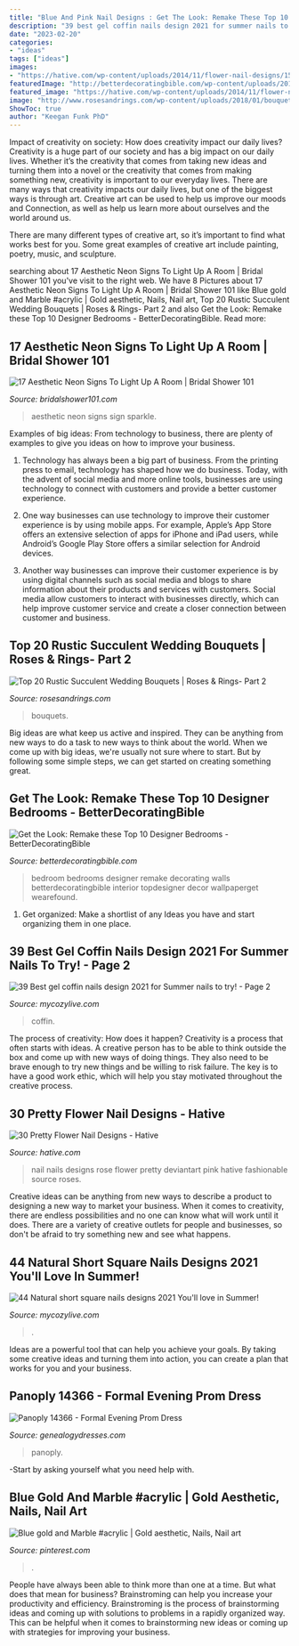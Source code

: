 ```yaml
---
title: "Blue And Pink Nail Designs : Get The Look: Remake These Top 10 Designer Bedrooms"
description: "39 best gel coffin nails design 2021 for summer nails to try!"
date: "2023-02-20"
categories:
- "ideas"
tags: ["ideas"]
images:
- "https://hative.com/wp-content/uploads/2014/11/flower-nail-designs/15-pretty-flower-nail-designs.jpg"
featuredImage: "http://betterdecoratingbible.com/wp-content/uploads/2014/01/blue-wallpaper-bedroom.jpg"
featured_image: "https://hative.com/wp-content/uploads/2014/11/flower-nail-designs/15-pretty-flower-nail-designs.jpg"
image: "http://www.rosesandrings.com/wp-content/uploads/2018/01/bouquet-featuring-succulents-dusty-pink-roses-and-peonies.jpg"
ShowToc: true
author: "Keegan Funk PhD"
---
```



Impact of creativity on society: How does creativity impact our daily lives?
Creativity is a huge part of our society and has a big impact on our daily lives. Whether it’s the creativity that comes from taking new ideas and turning them into a novel or the creativity that comes from making something new, creativity is important to our everyday lives.
There are many ways that creativity impacts our daily lives, but one of the biggest ways is through art. Creative art can be used to help us improve our moods and Connection, as well as help us learn more about ourselves and the world around us.

There are many different types of creative art, so it’s important to find what works best for you. Some great examples of creative art include painting, poetry, music, and sculpture.

	

		
searching about 17 Aesthetic Neon Signs To Light Up A Room | Bridal Shower 101 you've visit to the right web. We have 8 Pictures about 17 Aesthetic Neon Signs To Light Up A Room | Bridal Shower 101 like Blue gold and Marble #acrylic | Gold aesthetic, Nails, Nail art, Top 20 Rustic Succulent Wedding Bouquets | Roses &amp; Rings- Part 2 and also Get the Look: Remake these Top 10 Designer Bedrooms - BetterDecoratingBible. Read more:
		
    
## 17 Aesthetic Neon Signs To Light Up A Room | Bridal Shower 101

<img loading=lazy src="https://bridalshower101.com/wp-content/uploads/2021/03/pink-neon-sign-aesthetic-scaled.jpg" onerror="this.onerror=null;this.src='https://tse4.mm.bing.net/th?id=OIP.ahFHYF74fLQjpdNA8WWEmgHaLH&amp;pid=15.1';" alt="17 Aesthetic Neon Signs To Light Up A Room | Bridal Shower 101">

_Source: bridalshower101.com_

>aesthetic neon signs sign sparkle. 

	

Examples of big ideas: From technology to business, there are plenty of examples to give you ideas on how to improve your business.
1. Technology has always been a big part of business. From the printing press to email, technology has shaped how we do business. Today, with the advent of social media and more online tools, businesses are using technology to connect with customers and provide a better customer experience.
2. One way businesses can use technology to improve their customer experience is by using mobile apps. For example, Apple’s App Store offers an extensive selection of apps for iPhone and iPad users, while Android’s Google Play Store offers a similar selection for Android devices.

3. Another way businesses can improve their customer experience is by using digital channels such as social media and blogs to share information about their products and services with customers. Social media allow customers to interact with businesses directly, which can help improve customer service and create a closer connection between customer and business.


    
## Top 20 Rustic Succulent Wedding Bouquets | Roses &amp; Rings- Part 2

<img loading=lazy src="http://www.rosesandrings.com/wp-content/uploads/2018/01/bouquet-featuring-succulents-dusty-pink-roses-and-peonies.jpg" onerror="this.onerror=null;this.src='https://tse1.mm.bing.net/th?id=OIP.WBLWjjhigx6A-RG0yK-0nQHaLH&amp;pid=15.1';" alt="Top 20 Rustic Succulent Wedding Bouquets | Roses &amp; Rings- Part 2">

_Source: rosesandrings.com_

>bouquets. 

	

Big ideas are what keep us active and inspired. They can be anything from new ways to do a task to new ways to think about the world. When we come up with big ideas, we're usually not sure where to start. But by following some simple steps, we can get started on creating something great.

    
## Get The Look: Remake These Top 10 Designer Bedrooms - BetterDecoratingBible

<img loading=lazy src="http://betterdecoratingbible.com/wp-content/uploads/2014/01/blue-wallpaper-bedroom.jpg" onerror="this.onerror=null;this.src='https://tse3.mm.bing.net/th?id=OIP._PkvaGkckHhD0LNY9KAV8AHaJA&amp;pid=15.1';" alt="Get the Look: Remake these Top 10 Designer Bedrooms - BetterDecoratingBible">

_Source: betterdecoratingbible.com_

>bedroom bedrooms designer remake decorating walls betterdecoratingbible interior topdesigner decor wallpaperget wearefound. 

	

1. Get organized: Make a shortlist of any Ideas you have and start organizing them in one place.

    
## 39 Best Gel Coffin Nails Design 2021 For Summer Nails To Try! - Page 2

<img loading=lazy src="https://mycozylive.com/wp-content/uploads/2021/05/13-683x1024.jpg" onerror="this.onerror=null;this.src='https://tse2.mm.bing.net/th?id=OIP.dzt52vdBR__bazcKQzpPxgHaLG&amp;pid=15.1';" alt="39 Best gel coffin nails design 2021 for Summer nails to try! - Page 2">

_Source: mycozylive.com_

>coffin. 

	

The process of creativity: How does it happen?
Creativity is a process that often starts with ideas. A creative person has to be able to think outside the box and come up with new ways of doing things. They also need to be brave enough to try new things and be willing to risk failure. The key is to have a good work ethic, which will help you stay motivated throughout the creative process.

    
## 30 Pretty Flower Nail Designs - Hative

<img loading=lazy src="https://hative.com/wp-content/uploads/2014/11/flower-nail-designs/15-pretty-flower-nail-designs.jpg" onerror="this.onerror=null;this.src='https://tse1.mm.bing.net/th?id=OIP.o1X106x3xN9-foAdRyVC5gHaLC&amp;pid=15.1';" alt="30 Pretty Flower Nail Designs - Hative">

_Source: hative.com_

>nail nails designs rose flower pretty deviantart pink hative fashionable source roses. 

	

Creative ideas can be anything from new ways to describe a product to designing a new way to market your business. When it comes to creativity, there are endless possibilities and no one can know what will work until it does. There are a variety of creative outlets for people and businesses, so don't be afraid to try something new and see what happens.

    
## 44 Natural Short Square Nails Designs 2021 You&#039;ll Love In Summer!

<img loading=lazy src="https://mycozylive.com/wp-content/uploads/2021/04/14-14-768x1152.jpg" onerror="this.onerror=null;this.src='https://tse2.mm.bing.net/th?id=OIP.iDkQdcY0km0TVNIkwjYSRQHaLH&amp;pid=15.1';" alt="44 Natural short square nails designs 2021 You&#039;ll love in Summer!">

_Source: mycozylive.com_

>. 

	

Ideas are a powerful tool that can help you achieve your goals. By taking some creative ideas and turning them into action, you can create a plan that works for you and your business.

    
## Panoply 14366 - Formal Evening Prom Dress

<img loading=lazy src="https://www.genealogydresses.com/pictures/panoply/2012/14366_web_4e9dd498802de.jpg" onerror="this.onerror=null;this.src='https://tse2.mm.bing.net/th?id=OIP.Ukw6PPdV9UC2Ja0fKy8B4AAAAA&amp;pid=15.1';" alt="Panoply 14366 - Formal Evening Prom Dress">

_Source: genealogydresses.com_

>panoply. 

	

-Start by asking yourself what you need help with.

    
## Blue Gold And Marble #acrylic | Gold Aesthetic, Nails, Nail Art

<img loading=lazy src="https://i.pinimg.com/736x/54/5a/97/545a979ccbd471ae31b2bfbc3b84e90f.jpg" onerror="this.onerror=null;this.src='https://tse1.mm.bing.net/th?id=OIP.9Buk7uJ04nBBX3fCR2YTJwHaJ3&amp;pid=15.1';" alt="Blue gold and Marble #acrylic | Gold aesthetic, Nails, Nail art">

_Source: pinterest.com_

>. 

	

People have always been able to think more than one at a time. But what does that mean for business? Brainstroming can help you increase your productivity and efficiency. Brainstroming is the process of brainstorming ideas and coming up with solutions to problems in a rapidly organized way. This can be helpful when it comes to brainstorming new ideas or coming up with strategies for improving your business.

